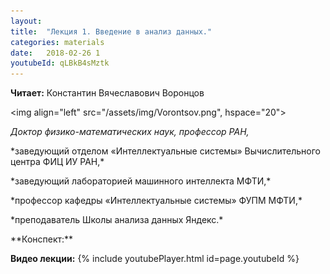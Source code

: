 ```yaml
---
layout: 
title:  "Лекция 1. Введение в анализ данных."
categories: materials 
date:   2018-02-26 1
youtubeId: qLBkB4sMztk
---
```



**Читает:** Константин Вячеславович Воронцов

<img align="left" src="/assets/img/Vorontsov.png", hspace="20"> <p> *Доктор физико-математических наук, профессор РАН,* </p>
<p>*заведующий отделом «Интеллектуальные системы» Вычислительного центра ФИЦ ИУ РАН,* </p>
<p>*заведующий лабораторией машинного интеллекта МФТИ,* </p>
<p>*профессор кафедры «Интеллектуальные системы» ФУПМ МФТИ,* </p>
<p>*преподаватель Школы анализа данных Яндекс.* </p>

<p>**Конспект:**</p>

**Видео лекции:**
{% include youtubePlayer.html id=page.youtubeId %}